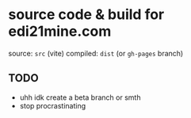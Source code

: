 # source code & build for edi21mine.com
source: `src`
(vite) compiled: `dist` (or `gh-pages` branch)

## TODO
* uhh idk create a beta branch or smth
* stop procrastinating